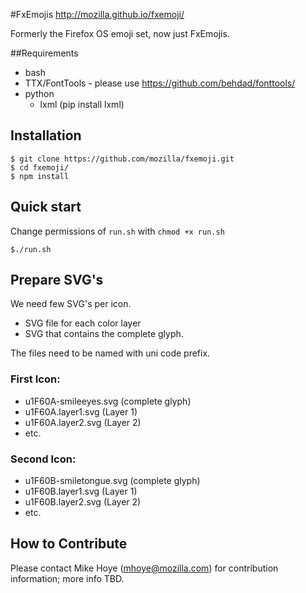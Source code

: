 #FxEmojis
http://mozilla.github.io/fxemoji/

Formerly the Firefox OS emoji set, now just FxEmojis. 

##Requirements

* bash
* TTX/FontTools - please use https://github.com/behdad/fonttools/
* python
  - lxml (pip install lxml)

## Installation
```
$ git clone https://github.com/mozilla/fxemoji.git
$ cd fxemoji/
$ npm install
```

## Quick start
Change permissions of `run.sh` with `chmod +x run.sh`
```
$./run.sh
```

## Prepare SVG's
We need few SVG's per icon.
  - SVG file for each color layer
  - SVG that contains the complete glyph.

The files need to be named with uni code prefix.

### First Icon:
- u1F60A-smileeyes.svg (complete glyph)
- u1F60A.layer1.svg (Layer 1)
- u1F60A.layer2.svg (Layer 2)
- etc.

### Second Icon:
- u1F60B-smiletongue.svg (complete glyph)
- u1F60B.layer1.svg (Layer 1)
- u1F60B.layer2.svg (Layer 2)
- etc.

## How to Contribute

Please contact Mike Hoye (mhoye@mozilla.com) for contribution information; more info TBD. 

